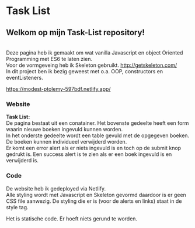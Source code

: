 # Task List

## Welkom op mijn Task-List repository!

\
Deze pagina heb ik gemaakt om wat vanilla Javascript en object Oriented Programming met ES6 te laten zien. \
Voor de vormgeveing heb ik Skeleton gebruikt. http://getskeleton.com/ \
In dit project ben ik bezig geweest met o.a. OOP, constructors en eventListeners.


https://modest-ptolemy-597bdf.netlify.app/


### Website
**Task List:**\
De pagina bestaat uit een conatainer. Het bovenste gedeelte heeft een form waarin nieuwe boeken ingevuld kunnen worden. \
In het onderste gedeelte wordt een table gevuld met de opgegeven boeken.\
De boeken kunnen individueel verwijderd worden.\
Er komt een error alert als er niets ingevuld is en toch op de submit knop gedrukt is. Een success alert is te zien als er een boek ingevuld is en verwijderd is. 



### Code
De website heb ik gedeployed via Netlify. \
Alle styling wordt met Javascript en Skeleton gevormd daardoor is er geen CSS file aanwezig. De styling die er is (voor de alerts en links) staat in de style tag.

Het is statische code. Er hoeft niets gerund te worden.
